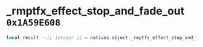 # _rmptfx_effect_stop_and_fade_out `0x1A59E608`

```lua
local result --[[ integer ]] = natives.object._rmptfx_effect_stop_and_fade_out(_unk0 --[[ integer ]])
```